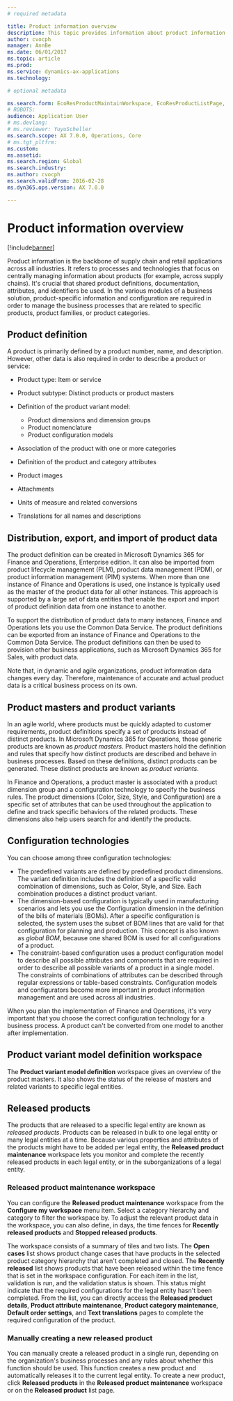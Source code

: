 ```yaml
---
# required metadata

title: Product information overview
description: This topic provides information about product information management. Product information management works with a shared product definition, categorization, and identifiers across all legal entities, and also specific configurations of a product, to fit into the business processes. 
author: cvocph 
manager: AnnBe
ms.date: 06/01/2017
ms.topic: article
ms.prod: 
ms.service: dynamics-ax-applications
ms.technology: 

# optional metadata

ms.search.form: EcoResProductMaintainWorkspace, EcoResProductListPage, EcoResProductVariantMaintainWorkspace
# ROBOTS: 
audience: Application User
# ms.devlang: 
# ms.reviewer: YuyuScheller
ms.search.scope: AX 7.0.0, Operations, Core
# ms.tgt_pltfrm: 
ms.custom: 
ms.assetid: 
ms.search.region: Global
ms.search.industry: 
ms.author: cvocph
ms.search.validFrom: 2016-02-28
ms.dyn365.ops.version: AX 7.0.0

---
```


# Product information overview

[!include[banner](../includes/banner.md)]

Product information is the backbone of supply chain and retail applications across all industries. It refers to processes and technologies that focus on centrally managing information about products (for example, across supply chains). It's crucial that shared product definitions, documentation, attributes, and identifiers be used. In the various modules of a business solution, product-specific information and configuration are required in order to manage the business processes that are related to specific products, product families, or product categories.

## Product definition

A product is primarily defined by a product number, name, and description. However, other data is also required in order to describe a product or service:

- Product type: Item or service
- Product subtype: Distinct products or product masters
- Definition of the product variant model:

     - Product dimensions and dimension groups
     - Product nomenclature
     - Product configuration models

- Association of the product with one or more categories
- Definition of the product and category attributes
- Product images
- Attachments
- Units of measure and related conversions
- Translations for all names and descriptions

## Distribution, export, and import of product data

The product definition can be created in Microsoft Dynamics 365 for Finance and Operations, Enterprise edition. It can also be imported from product lifecycle management (PLM), product data management (PDM), or product information management (PIM) systems. When more than one instance of Finance and Operations is used, one instance is typically used as the master of the product data for all other instances. This approach is supported by a large set of data entities that enable the export and import of product definition data from one instance to another.

To support the distribution of product data to many instances, Finance and Operations lets you use the Common Data Service. The product definitions can be exported from an instance of Finance and Operations to the Common Data Service. The product definitions can then be used to provision other business applications, such as Microsoft Dynamics 365 for Sales, with product data.

Note that, in dynamic and agile organizations, product information data changes every day. Therefore, maintenance of accurate and actual product data is a critical business process on its own.

## Product masters and product variants

In an agile world, where products must be quickly adapted to customer requirements, product definitions specify a set of products instead of distinct products. In Microsoft Dynamics 365 for Operations, those generic products are known as *product masters*. Product masters hold the definition and rules that specify how distinct products are described and behave in business processes. Based on these definitions, distinct products can be generated. These distinct products are known as *product variants*.

In Finance and Operations, a product master is associated with a product dimension group and a configuration technology to specify the business rules. The product dimensions (Color, Size, Style, and Configuration) are a specific set of attributes that can be used throughout the application to define and track specific behaviors of the related products. These dimensions also help users search for and identify the products.

## Configuration technologies

You can choose among three configuration technologies:

- The predefined variants are defined by predefined product dimensions. The variant definition includes the definition of a specific valid combination of dimensions, such as Color, Style, and Size. Each combination produces a distinct product variant.
- The dimension-based configuration is typically used in manufacturing scenarios and lets you use the Configuration dimension in the definition of the bills of materials (BOMs). After a specific configuration is selected, the system uses the subset of BOM lines that are valid for that configuration for planning and production. This concept is also known as *global BOM*, because one shared BOM is used for all configurations of a product.
- The constraint-based configuration uses a product configuration model to describe all possible attributes and components that are required in order to describe all possible variants of a product in a single model. The constraints of combinations of attributes can be described through regular expressions or table-based constraints. Configuration models and configurators become more important in product information management and are used across all industries.

When you plan the implementation of Finance and Operations, it's very important that you choose the correct configuration technology for a business process. A product can't be converted from one model to another after implementation.

## Product variant model definition workspace

The **Product variant model definition** workspace gives an overview of the product masters. It also shows the status of the release of masters and related variants to specific legal entities.

## Released products

The products that are released to a specific legal entity are known as *released products*. Products can be released in bulk to one legal entity or many legal entities at a time. Because various properties and attributes of the products might have to be added per legal entity, the **Released product maintenance** workspace lets you monitor and complete the recently released products in each legal entity, or in the suborganizations of a legal entity.

### Released product maintenance workspace

You can configure the **Released product maintenance** workspace from the **Configure my workspace** menu item. Select a category hierarchy and category to filter the workspace by. To adjust the relevant product data in the workspace, you can also define, in days, the time fences for **Recently released products** and **Stopped released products**.

The workspace consists of a summary of tiles and two lists. The **Open cases** list shows product change cases that have products in the selected product category hierarchy that aren't completed and closed. The **Recently released** list shows products that have been released within the time fence that is set in the workspace configuration. For each item in the list, validation is run, and the validation status is shown. This status might indicate that the required configurations for the legal entity hasn't been completed. From the list, you can directly access the **Released product details**, **Product attribute maintenance**, **Product category maintenance**, **Default order settings**, and **Text translations** pages to complete the required configuration of the product.

### Manually creating a new released product

You can manually create a released product in a single run, depending on the organization's business processes and any rules about whether this function should be used. This function creates a new product and automatically releases it to the current legal entity. To create a new product, click **Released products** in the **Released product maintenance** workspace or on the **Released product** list page.
